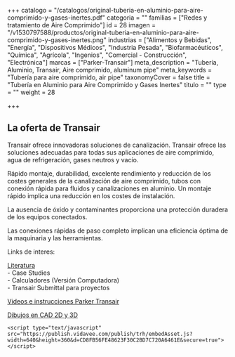 +++
catalogo = "/catalogos/original-tuberia-en-aluminio-para-aire-comprimido-y-gases-inertes.pdf"
categoria = ""
familias = ["Redes y tratamiento de Aire Comprimido"]
id = 28
imagen = "/v1530797588/productos/original-tuberia-en-aluminio-para-aire-comprimido-y-gases-inertes.png"
industrias = ["Alimentos y Bebidas", "Energía", "Dispositivos Médicos", "Industria Pesada", "Biofarmacéuticos", "Química", "Agrícola", "Ingenios", "Comercial - Construcción", "Electrónica"]
marcas = ["Parker-Transair"]
meta_description = "Tubería, Aluminio, Transair, Aire comprimido, aluminum pipe"
meta_keywords = "Tubería para aire comprimido, air pipe"
taxonomyCover = false
title = "Tubería en Aluminio para Aire Comprimido y Gases Inertes"
titulo = ""
type = ""
weight = 28

+++
## La oferta de Transair

Transair ofrece innovadoras soluciones de canalización. Transair ofrece las soluciones adecuadas para todas sus aplicaciones de aire comprimido, agua de refrigeración, gases neutros y vacío.

Rápido montaje, durabilidad, excelente rendimiento y reducción de los costes generales de la canalización de aire comprimido, tubos con conexión rápida para fluidos y canalizaciones en aluminio. Un montaje rápido implica una reducción en los costes de instalación.

La ausencia de óxido y contaminantes proporciona una protección duradera de los equipos conectados.

Las conexiones rápidas de paso completo implican una eficiencia óptima de la maquinaria y las herramientas.

Links de interes:

[Literatura](http://promo.parker.com/promotionsite/transair/us/en/video-library "Parker")  
\- Case Studies  
\- Calculadores (Versión Computadora)  
\- Transair Submittal para proyectos

[Videos e instrucciones Parker Transair](http://promo.parker.com/promotionsite/transair/us/en/video-library "Parker")

[Dibujos en CAD 2D y 3D](http://promo.parker.com/promotionsite/transair/us/en/engineering-tools "Parker")

    <script type="text/javascript" src="https://publish.vidavee.com/publish/trh/embedAsset.js?width=640&height=360&d=CD8FB56FE48623F30C2BD7C720A6461E&secure=true"></script>